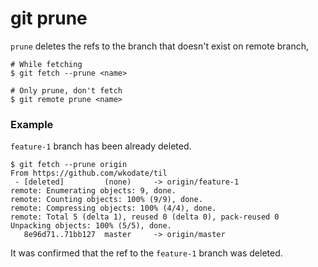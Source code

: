 git prune
==

`prune` deletes the refs to the branch that doesn't exist on remote branch,

```
# While fetching
$ git fetch --prune <name>

# Only prune, don't fetch
$ git remote prune <name>
```

### Example

`feature-1` branch has been already deleted.

```
$ git fetch --prune origin
From https://github.com/wkodate/til
 - [deleted]         (none)     -> origin/feature-1
remote: Enumerating objects: 9, done.
remote: Counting objects: 100% (9/9), done.
remote: Compressing objects: 100% (4/4), done.
remote: Total 5 (delta 1), reused 0 (delta 0), pack-reused 0
Unpacking objects: 100% (5/5), done.
   8e96d71..71bb127  master     -> origin/master
```

It was confirmed that the ref to the `feature-1` branch was deleted.
